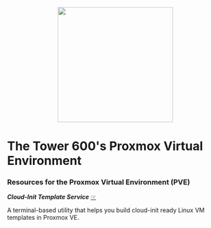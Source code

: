 <center><img src="https://thelittleflea.com/wp-content/uploads/2025/06/T600-Proxmox-Penguin-Trans-BG.webp" height=269></center>

# The Tower 600's Proxmox Virtual Environment
<h3><b>Resources for the Proxmox Virtual Environment (PVE)</b></h3>
<p><b><i>Cloud-Init Template Service</i></b> <a href="https://github.com/lcp2000/Proxmox/tree/main/Cloud-Init%20Template%20Service">☞</a></p>
<p>A terminal-based utility that helps you build cloud-init ready Linux VM templates in Proxmox VE.</p>
